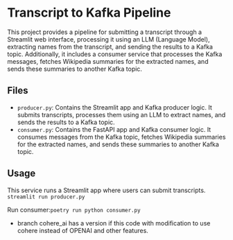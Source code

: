 # Transcript to Kafka Pipeline

This project provides a pipeline for submitting a transcript through a Streamlit web interface, processing it using an LLM (Language Model), extracting names from the transcript, and sending the results to a Kafka topic. Additionally, it includes a consumer service that processes the Kafka messages, fetches Wikipedia summaries for the extracted names, and sends these summaries to another Kafka topic.

## Files

- `producer.py`: Contains the Streamlit app and Kafka producer logic. It submits transcripts, processes them using an LLM to extract names, and sends the results to a Kafka topic.
- `consumer.py`: Contains the FastAPI app and Kafka consumer logic. It consumes messages from the Kafka topic, fetches Wikipedia summaries for the extracted names, and sends these summaries to another Kafka topic.

## Usage
This service runs a Streamlit app where users can submit transcripts.
`streamlit run producer.py`

Run consumer:`poetry run python consumer.py`

- branch cohere_ai has a version if this code with modification to use cohere instead of OPENAI and other features.
